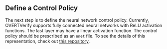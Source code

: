 ## Define a Control Policy
The next step is to define the neural network control policy. 
Currently, OVERTVerify supports
fully connected neural networks with ReLU activation functions. 
The last layer may have a linear activation function. 
The control policy should be prescribed as an `nnet` file. 
To see the details of this representation, check out [this repository](https://github.com/sisl/NNet).

